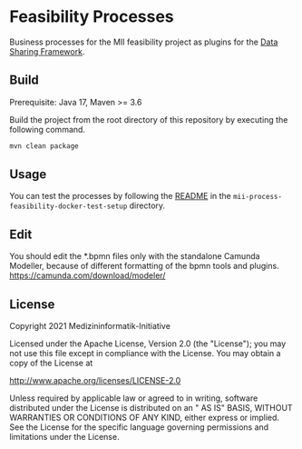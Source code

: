 # Feasibility Processes

Business processes for the MII feasibility project as plugins for the [Data Sharing Framework][1].

## Build

Prerequisite: Java 17, Maven >= 3.6

Build the project from the root directory of this repository by executing the following command.

```sh
mvn clean package
```

## Usage

You can test the processes by following the [README](mii-process-feasibility-docker-test-setup/README.md) in
the `mii-process-feasibility-docker-test-setup` directory.

## Edit
You should edit the *.bpmn files only with the standalone Camunda Modeller, because of different
formatting of the bpmn tools and plugins.
https://camunda.com/download/modeler/

## License

Copyright 2021 Medizininformatik-Initiative

Licensed under the Apache License, Version 2.0 (the "License"); you may not use this file except in compliance with the
License. You may obtain a copy of the License at

http://www.apache.org/licenses/LICENSE-2.0

Unless required by applicable law or agreed to in writing, software distributed under the License is distributed on an "
AS IS" BASIS, WITHOUT WARRANTIES OR CONDITIONS OF ANY KIND, either express or implied. See the License for the specific
language governing permissions and limitations under the License.

[1]: <https://github.com/datasharingframework/dsf>
